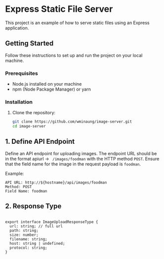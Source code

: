 # Express Static File Server

This project is an example of how to serve static files using an Express application.

## Getting Started

Follow these instructions to set up and run the project on your local machine.

### Prerequisites

- Node.js installed on your machine
- npm (Node Package Manager) or yarn

### Installation

1. Clone the repository:

   ```sh
   git clone https://github.com/wminaung/image-server.git
   cd image-server
   ```

## 1. Define API Endpoint

Define an API endpoint for uploading images. The endpoint URL should be in the format apiurl -> ` /images/foodman` with the HTTP method `POST`. Ensure that the field name for the image in the request payload is `foodman`.

Example:

```plaintext
API URL: http://${hostname}/api/images/foodman
Method: POST
Field Name: foodman
```

## 2. Response Type

```

export interface ImageUploadResponseType {
  url: string; // full url
  path: string;
  size: number;
  filename: string;
  host: string | undefined;
  protocol: string;
}

```
